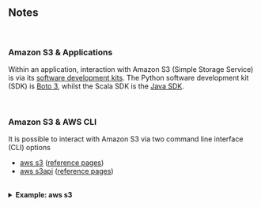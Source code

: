 <br>

## Notes

<br>

### Amazon S3 & Applications

Within an application, interaction with Amazon S3 (Simple Storage Service) is via its [software development kits](https://docs.aws.amazon.com/AmazonS3/latest/userguide/UsingAWSSDK.html).  The Python software development kit (SDK) is [Boto 3](https://boto3.amazonaws.com/v1/documentation/api/latest/reference/services/index.html), whilst the Scala SDK is the [Java SDK](https://sdk.amazonaws.com/java/api/latest/).


<br>

### Amazon S3 & AWS CLI

It is possible to interact with Amazon S3 via two command line interface (CLI) options

* [aws s3](https://docs.aws.amazon.com/cli/latest/userguide/cli-services-s3-commands.html) ([reference pages](https://awscli.amazonaws.com/v2/documentation/api/latest/reference/s3/index.html))
* [aws s3api](https://docs.aws.amazon.com/cli/latest/userguide/cli-services-s3-apicommands.html) ([reference pages](https://awscli.amazonaws.com/v2/documentation/api/latest/reference/s3api/index.html))

<br>

<details><summary><b>Example: aws s3</b></summary>

<br>

[Removing the contents](https://awscli.amazonaws.com/v2/documentation/api/latest/reference/s3/rm.html) of an S3 bucket, and subsequently [deleting the bucket](https://awscli.amazonaws.com/v2/documentation/api/latest/reference/s3/rb.html)

```shell
aws s3 rm s3://{bucket.name}  --recursive
aws s3 rb s3://{bucket.name}
```

</details>

<br>
<br>

<br>
<br>

<br>
<br>

<br>
<br>
